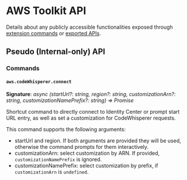 # AWS Toolkit API

Details about any publicly accessible functionalities exposed through [extension commands](https://code.visualstudio.com/api/references/vscode-api#commands) or [exported APIs](https://code.visualstudio.com/api/references/vscode-api#extensions).

## Pseudo (Internal-only) API

### Commands

#### `aws.codeWhisperer.connect`

**Signature**: _async (startUrl?: string, region?: string, customizationArn?: string, customizationNamePrefix?: string) => Promise<void>_

Shortcut command to directly connect to Identity Center or prompt start URL entry, as well as set a customization for CodeWhisperer requests.

This command supports the following arguments:

-   startUrl and region. If both arguments are provided they will be used, otherwise the command prompts for them interactively.
-   customizationArn: select customization by ARN. If provided, `customizationNamePrefix` is ignored.
-   customizationNamePrefix: select customization by prefix, if `customizationArn` is `undefined`.
